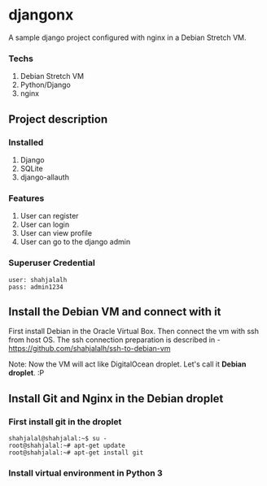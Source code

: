 # djangonx
A sample django project configured with nginx in a Debian Stretch VM.


### Techs
1. Debian Stretch VM
2. Python/Django
3. nginx

## Project description

### Installed
1. Django
2. SQLite
3. django-allauth


### Features
1. User can register
2. User can login
3. User can view profile
4. User can go to the django admin


### Superuser Credential

```
user: shahjalalh
pass: admin1234
```


## Install the Debian VM and connect with it
First install Debian in the Oracle Virtual Box. Then connect the vm with ssh from host OS. The ssh connection preparation is described in - https://github.com/shahjalalh/ssh-to-debian-vm

Note: Now the VM will act like DigitalOcean droplet. Let's call it **Debian droplet**. :P


## Install Git and Nginx in the Debian droplet
### First install git in the droplet

```
shahjalal@shahjalal:~$ su -
root@shahjalal:~# apt-get update
root@shahjalal:~# apt-get install git
```

### Install virtual environment in Python 3

